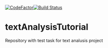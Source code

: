 [![CodeFactor](https://www.codefactor.io/repository/github/danila19991/textanalysistutorial/badge)](https://www.codefactor.io/repository/github/danila19991/textanalysistutorial)[![Build Status](https://travis-ci.com/danila19991/textAnalysisTutorial.svg?branch=master)](https://travis-ci.com/danila19991/textAnalysisTutorial)
# textAnalysisTutorial
Repository with test task for text analusis project
